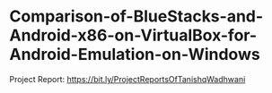 # Comparison-of-BlueStacks-and-Android-x86-on-VirtualBox-for-Android-Emulation-on-Windows

Project Report: https://bit.ly/ProjectReportsOfTanishqWadhwani
